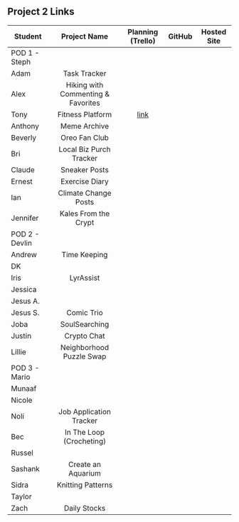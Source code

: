 ## Project 2 Links

| Student | Project Name | Planning (Trello) | GitHub | Hosted Site |
|---|:---:|:---:|:---:|:---:|
| POD 1 - Steph |  |  |  |  |
| Adam | Task Tracker |  |  |  |
| Alex | Hiking with Commenting & Favorites |  |  |  |
| Tony | Fitness Platform | [link](https://trello.com/b/TiiQjqaC/sei-project-2) |  |  |
| Anthony | Meme Archive |  |  |  |
| Beverly | Oreo Fan Club |  |  |  |
| Bri | Local Biz Purch Tracker |  |  |  |
| Claude | Sneaker Posts |  |  |  |
| Ernest | Exercise Diary |  |  |  |
| Ian | Climate Change Posts |  |  |  |
| Jennifer | Kales From the Crypt |  |  |  |
| POD 2 - Devlin |  |  |  |  |
| Andrew | Time Keeping |  |  |  |
| DK |  |  |  |  |
| Iris | LyrAssist |  |  |  |
| Jessica |  |  |  |  |
| Jesus A. |  |  |  |  |
| Jesus S. | Comic Trio |  |  |  |
| Joba | SoulSearching |  |  |  |
| Justin | Crypto Chat |  |  |  |
| Lillie | Neighborhood Puzzle Swap |  |  |  |
| POD 3 - Mario |  |  |  |  |
| Munaaf |  |  |  |  |
| Nicole |  |  |  |  |
| Noli | Job Application Tracker |  |  |  |
| Bec | In The Loop (Crocheting) |  |  |  |
| Russel |  |  |  |  |
| Sashank | Create an Aquarium |  |  |  |
| Sidra | Knitting Patterns |  |  |  |
| Taylor |  |  |  |  |
| Zach | Daily Stocks |  |  |  |
